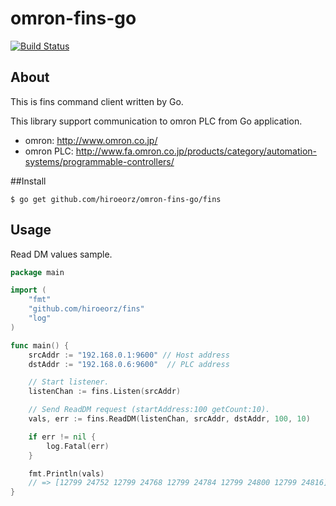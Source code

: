 # omron-fins-go

[![Build Status](https://travis-ci.org/hiroeorz/omron-fins-go.svg?branch=master)](https://travis-ci.org/hiroeorz/omron-fins-go)

## About

This is fins command client written by Go.

This library support communication to omron PLC from Go application.

* omron: <http://www.omron.co.jp/>
* omron PLC: <http://www.fa.omron.co.jp/products/category/automation-systems/programmable-controllers/>

##Install

```
$ go get github.com/hiroeorz/omron-fins-go/fins
```

## Usage

Read DM values sample.

```go
package main

import (
	"fmt"
	"github.com/hiroeorz/fins"
	"log"
)

func main() {
	srcAddr := "192.168.0.1:9600" // Host address
	dstAddr := "192.168.0.6:9600"  // PLC address

	// Start listener.
	listenChan := fins.Listen(srcAddr)

	// Send ReadDM request (startAddress:100 getCount:10).
	vals, err := fins.ReadDM(listenChan, srcAddr, dstAddr, 100, 10)

	if err != nil {
		log.Fatal(err)
	}

	fmt.Println(vals)
	// => [12799 24752 12799 24768 12799 24784 12799 24800 12799 24816]
}
```
